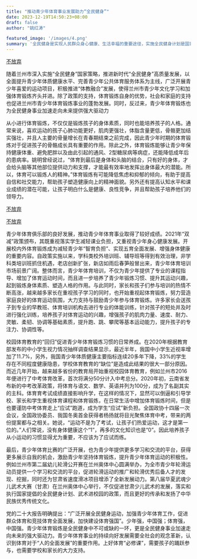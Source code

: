 ```yaml
---
title: "推动青少年体育事业发展助力“全民健身”"
date: 2023-12-19T14:50:23+08:00
draft: false
author: "姚红涛"

featured_image: '/images/4.png'
summary: '全民健身是实现人民群众身心健康、生活幸福的重要途径，实施全民健身计划是国家的重要发展战略'
---
```






 [不放弃](/images/4.png)




随着兰州市深入实施“全民健身”国家策略，推进新时代“全民健身”高质量发展，以全面提升青少年体质健康水平、完善青少年公共体育服务体系为主线，广泛开展青少年喜爱的运动项目，积极推进“体教融合”发展，使得兰州市青少年文化学习和加强体育锻炼齐头并进。除了政策的支持，体育锻炼自身的优势，社会和家庭的支持也促进兰州市青少年体育锻炼事业的蓬勃发展。同时，反过来，青少年体育锻炼也为全民健身事业加速走向未来提供强大驱动力

从小进行体育锻炼，不仅仅是锻炼孩子的身体素质，同时也能培养孩子的人格。通常来说，喜欢运动的孩子心肺功能更好，肌肉更强壮，体脂含量更低，骨骼更加结实强壮，并且人主要的骨量增长在青春期结束之前完成，因此青少年时期的体育锻炼对于促进孩子的骨骼成长具有重要的作用。除此之外，体育锻炼能够让青少年保持健康体重、避免肥胖以及由此引起的通风、2型糖尿病等病症，还能降低成年后的患病率。姚明曾经说过，“体育到最后是身体和头脑的结合，只有好的身体，才会给头脑等其他部位提供动力和支撑，才能最有效率地发挥出身体最大的潜能。所以，体育可以锻炼人的精神。”体育锻炼有可能降低焦虑和抑郁的倾向，有助于提高自信和社交能力，帮助孩子塑造健康向上的精神面貌。另外还有提高认知水平和课业成绩的潜在可能，让孩子明白什么是健康、良性竞争，并且帮助孩子培养他们的领导力。

 [不放弃](/images/5.png)


 [不放弃](/images/6.png)

青少年体育俱乐部的良好发展，推动青少年体育事业取得了较好成绩。2021年“双减”政策颁布，其既重视落实学生减轻课业负担，又重视青少年身心健康发展。开展校内外体育锻炼成为减轻青少年“智育负担”、实现五育全面发展、增强身体健康的重要内容。自政策实施以来，学科类校外培训班、辅导班等得到有效治理，非学科类培训班抓住机遇，老店创新扩张，新店如雨后春笋般冒出来，青少年体育培训市场前景广阔。整体而言，青少年体育培训，不仅为青少年提供了专业的课程指导、增加了体育运动时间，而且进一步培养了青少年锻炼习惯、提升其运动兴趣，起到锻炼身体素质、塑造人格的作用。与此同时，家长和孩子们参与培训的热情不断高涨，越来越多家长在重视孩子学习的同时，也开始重视起体育锻炼，努力营造家庭良好的体育运动氛围，大力支持与鼓励青少年参与体育锻炼。许多家长会送孩子到专业的早教班、体育培训机构去进行专业的体能训练，针对孩子的短处并及时进行强化训练，培养孩子对体育运动的兴趣，增强孩子的肌肉力量、速度、耐力、灵敏、柔韧、协调等基础素质，提升跑、跳、攀爬等基本运动能力，提升孩子的专注力、协调性等。


校园体育教育的“回归”促进青少年体育锻炼习惯的日常养成。在2020年根据教育部发布的中小学生视力情况抽样调查结果显示，最近半年，我国中小学生近视率增加了11.7%，另外，我国青少年体质健康主要指标连续20多年下降，33%的学生存在不同程度健康隐患，学校体育教育的“缺位”是造成此结果的很大一部分原因。而近几年开始，越来越多省份的教育局开始重视校园体育教育，例如兰州市2016年便进行了中考体育改革，首次将满分50分计入中考总分。2020年初，云南省发布新的中考改革政策，将体育与语文、数学、英语并列为100分，成为了名副其实的主科。体育育考试成绩直接影响升学，在这样的情况下，显然可以倒逼和引导学校、家长和学生重视体育课程和体育锻炼，在日常生活中增加体育锻炼时间，但是也要谨防中考体育走上“应试”跑道，成为学生“应试”新负担。全国政协十四届一次会议，全国政协委员、我国冬奥首金获得者杨扬就将目光聚焦体育中考，带来的两份提案都与之相关。她说，“运动不是为了考试，让孩子们热爱运动，这才是第一位的。”人们常说，没有身体健康这个“1”，再多的文化知识也是“0”。因此培养孩子从小运动的习惯显得尤为重要，不应该为了应试而练。


最后，青少年体育比赛的广泛开展，也为青少年提供更多学习和交流的平台，获得更多展示自我的机会，激励青少年坚持体育锻炼，提升青少年体育运动的积极性。例如兰州市第二届幼儿轮滑公开赛在兰州奥体中心圆满举办，为全市青少年轮滑运动员提供一个学习和交流的平台，促进轮滑运动的推广和轮滑优秀后备人才的发现、挖掘，同时还为甘肃省速度滑冰项目增添了全新发展动力。第八届华夏武魂少儿武术大赛（甘肃）在兰州奥体中心举行，不仅促进甘肃少儿武术的发展，落实和执行国家提倡的全民健身计划、武术进校园的政策，而且更好的传承和发扬了中华民族优秀传统文化。

党的二十大报告明确提出：“广泛开展全民健身运动，加强青少年体育工作，促进群众体育和竞技体育全面发展，加快建设体育强国”。少年强，中国强；体育强，中国强。青少年体育锻炼是全民健身中不可或缺的一环，更是全民健身事业加速走向未来的强大驱动力。青少年体育事业的持续向好发展需要全社会的观念革新，认识到体育对于“人的全面发展”的重要作用。上好体育“必修课”，需要孩子的踊跃参与，也需要学校和家长的大力支持。